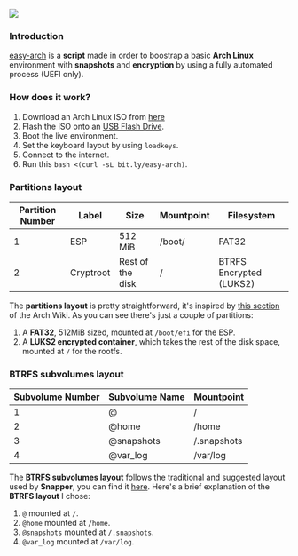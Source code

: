 ![](https://img.shields.io/github/license/classy-giraffe/easy-arch)

### Introduction
[easy-arch](https://github.com/classy-giraffe/easy-arch) is a **script** made in order to boostrap a basic **Arch Linux** environment with **snapshots** and **encryption** by using a fully automated process (UEFI only).

### How does it work?
1. Download an Arch Linux ISO from [here](https://archlinux.org/download/)
2. Flash the ISO onto an [USB Flash Drive](https://wiki.archlinux.org/index.php/USB_flash_installation_medium).
3. Boot the live environment.
4. Set the keyboard layout by using `loadkeys`.
5. Connect to the internet.
6. Run this `bash <(curl -sL bit.ly/easy-arch)`.

### Partitions layout 

| Partition Number | Label     | Size              | Mountpoint     | Filesystem              |
|------------------|-----------|-------------------|----------------|-------------------------|
| 1                | ESP       | 512 MiB           | /boot/         | FAT32                   |
| 2                | Cryptroot | Rest of the disk  | /              | BTRFS Encrypted (LUKS2) |

The **partitions layout** is pretty straightforward, it's inspired by [this section](https://wiki.archlinux.org/index.php/Dm-crypt/Encrypting_an_entire_system#Btrfs_subvolumes_with_swap) of the Arch Wiki. As you can see there's just a couple of partitions:
1. A **FAT32**, 512MiB sized, mounted at `/boot/efi` for the ESP.
2. A **LUKS2 encrypted container**, which takes the rest of the disk space, mounted at `/` for the rootfs.

### BTRFS subvolumes layout

| Subvolume Number | Subvolume Name | Mountpoint       |
|------------------|----------------|------------------|
| 1                | @              | /                |
| 2                | @home          | /home            |
| 3                | @snapshots     | /.snapshots      |
| 4                | @var_log       | /var/log         |

The **BTRFS subvolumes layout** follows the traditional and suggested layout used by **Snapper**, you can find it [here](https://wiki.archlinux.org/index.php/Snapper#Suggested_filesystem_layout). Here's a brief explanation of the **BTRFS layout** I chose:
1. `@` mounted at `/`.
2. `@home` mounted at `/home`.
3. `@snapshots` mounted at `/.snapshots`.
4. `@var_log` mounted at `/var/log`.
